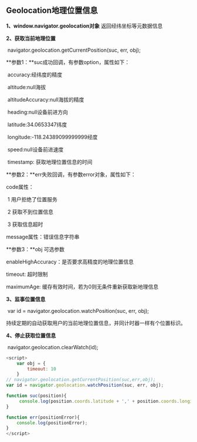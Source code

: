 ## Geolocation地理位置信息



**1、window.navigator.geolocation对象** 返回经纬坐标等元数据信息

**2、获取当前地理位置**

​    	 navigator.geolocation.getCurrentPosition(suc, err, obj);

**参数1：**suc成功回调，有参数option，属性如下：

​	 accuracy:经纬度的精度

​	altitude:null海拔

​	altitudeAccuracy:null海拔的精度

​	heading:null设备前进方向

​	latitude:34.0653347纬度

​	longitude:-118.24389099999999经度

​	speed:null设备前进速度

​	timestamp: 获取地理位置信息的时间



**参数2：**err失败回调，有参数error对象，属性如下：

code属性：

​	1 用户拒绝了位置服务

​	2 获取不到位置信息

​	3 获取信息超时

  message属性：错误信息字符串

**参数3：**obj 可选参数      

  enableHighAccuracy：是否要求高精度的地理位置信息

  timeout: 超时限制

  maximumAge: 缓存有效时间，若为0则无条件重新获取新地理信息



**3、监事位置信息**

​      var id = navigator.geolocation.watchPosition(suc, err, obj);

​      持续定期的自动获取用户的当前地理位置信息，并同计时器一样有个位置标识。

**4、停止获取位置信息**

​       navigator.geolocation.clearWatch(id);

```javascript
<script>
    var obj = {
        timeout: 10
    }
// navigator.geolocation.getCurrentPosition(suc,err,obj);
var id = navigator.geolocation.watchPosition(suc, err, obj);

function suc(position){
     console.log(position.coords.latitude + ',' + position.coords.longitude);
}

function err(positionError){
    console.log(positionError);
}
</script>
```

